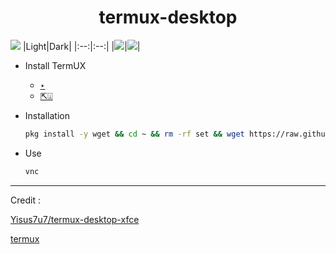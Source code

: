 <h1 align=center>termux-desktop</h1>

![](https://user-images.githubusercontent.com/59221352/153744434-005220cc-156a-4b1d-81bd-6552cefeba64.png)
|Light|Dark|
|:--:|:--:|
|![](https://user-images.githubusercontent.com/59221352/153744490-dc469618-17ee-4af3-825e-003752dc1270.png)|![](https://user-images.githubusercontent.com/59221352/153744504-fad39c20-52cb-49ad-be10-c71e1770f619.png)|

+ Install TermUX
   - [‣](https://play.google.com/store/apps/details?id=com.termux)
   - [⇱⍗](https://f-droid.org/en/packages/com.termux/#:~:text=Download%20APK)

+ Installation
   ```bash
   pkg install -y wget && cd ~ && rm -rf set && wget https://raw.githubusercontent.com/ShivaShirsath/termux-desktop/main/set && chmod +x * && bash set
   ```
+ Use 
   ```bash
   vnc
   ```
***

Credit :

[Yisus7u7/termux-desktop-xfce](https://github.com/Yisus7u7/termux-desktop-xfce)

[termux](https://github.com/termux)
